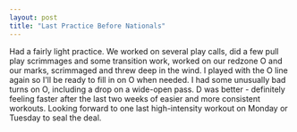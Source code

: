 ```yaml
---
layout: post
title: "Last Practice Before Nationals"
---
```


Had a fairly light practice. We worked on several play calls, did a few pull play scrimmages and some transition work, worked on our redzone O and our marks, scrimmaged and threw deep in the wind. I played with the O line again so I'll be ready to fill in on O when needed. I had some unusually bad turns on O, including a drop on a wide-open pass. D was better - definitely feeling faster after the last two weeks of easier and more consistent workouts. Looking forward to one last high-intensity workout on Monday or Tuesday to seal the deal.
